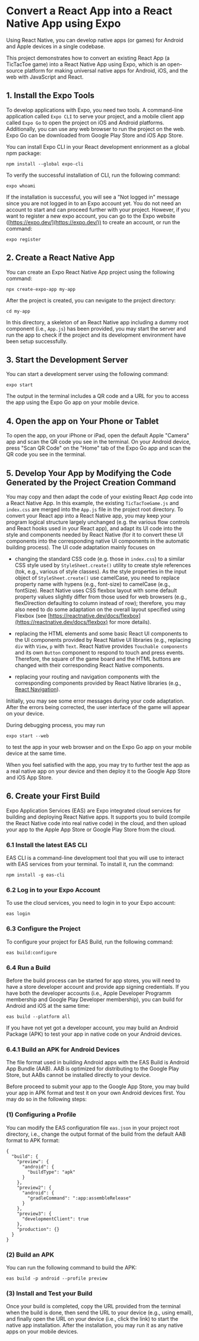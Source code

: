 # Convert a React App into a React Native App using Expo

Using React Native, you can develop native apps (or games) for Android and Apple devices in a single codebase.

This project demonstrates how to convert an existing React App (a TicTacToe game) into a React Native App using Expo, which is an open-source platform for making universal native apps for Android, iOS, and the web with JavaScript and React.

## 1. Install the Expo Tools

To develop applications with Expo, you need two tools. A command-line application called `Expo CLI` to serve your project, and a mobile client app called `Expo Go` to open the project on iOS and Android platforms. Additionally, you can use any web browser to run the project on the web.  Expo Go can be downloaded from Google Play Store and iOS App Store.

You can install Expo CLI in your React development enrionment as a global npm package:

`npm install --global expo-cli`

To verify the successful installation of CLI, run the following command:

`expo whoami`

If the installation is successful, you will see a "Not logged in" message since you are not logged in to an Expo account yet. You do not need an account to start and can proceed further with your project. However, if you want to register a new expo account, you can go to the Expo website ([https://expo.dev/](https://expo.dev/)) to create an account, or run the command:

`expo register`

## 2. Create a React Native App
You can create an Expo React Native App project using the following command:

`npx create-expo-app my-app`

After the project is created, you can nevigate to the project directory:

`cd my-app`

In this directory, a skeleton of an React Native app including a dummy root component (i.e., `App.js`) has been provided, you may start the server and run the app to check if the project and its development environment have been setup successfully.

## 3. Start the Development Server
You can start a development server using the following command:

`expo start`

The output in the terminal includes a QR code and a URL for you to access the app using the Expo Go app on your mobile device.

## 4. Open the app on Your Phone or Tablet
To open the app, on your iPhone or iPad, open the default Apple "Camera" app and scan the QR code you see in the terminal. On your Android device, press "Scan QR Code" on the "Home" tab of the Expo Go app and scan the QR code you see in the terminal.

## 5. Develop Your App by Modifying the Code Generated by the Project Creation Command
You may copy and then adapt the code of your existing React App code into a React Native App. In this example, the existing `TicTacToeGame.js` and `index.css` are merged into the `App.js` file in the project root directory. To convert your React app into a React Native app, you may keep your program logical structure largely unchanged (e.g. the various flow controls and React hooks used in your React app), and adapt its UI code into the style and components needed by React Native (for it to convert these UI components into the corresponding native UI components in the automatic building process). The UI code adaptation mainly focuses on 
* changing the standard CSS code (e.g. those in `index.css`) to a similar CSS style used by `StyleSheet.create()` utility to create style references (tok, e.g., various of style classes).  As the style properties in the input object of `StyleSheet.create()` use camelCase, you need to replace property name with hypens (e.g., font-size) to camelCase (e.g., fontSize). React Native uses CSS flexbox layout with some default property values slightly differ from those used for web browsers (e.g., flexDirection defaulting to column instead of row); therefore, you may also need to do some adaptation on the overall layout specified using Flexbox (see [https://reactnative.dev/docs/flexbox](https://reactnative.dev/docs/flexbox) for more details). 

* replacing the HTML elements and some basic React UI components to the UI components provided by React Native UI libraries (e.g., replacing `div` with `View`, `p` with `Text`. React Native provides `Touchable components` and its own `Button` component to respond to touch and press events.  Therefore, the square of the game board and the HTML buttons are changed with their corresponding React Native components.  

* replacing your routing and navigation components with the corresponding components provided by React Native libraries (e.g., [React Navigation](https://reactnavigation.org/)).

Initially, you may see some error messages during your code adaptation.  After the errors being corrected, the user interface of the game will appear on your device.

During debugging process, you may run

`expo start --web`

to test the app in your web browser and on the Expo Go app on your mobile device at the same time.  

When you feel satisfied with the app, you may try to further test the app as a real native app on your device and then deploy it to the Google App Store and iOS App Store.

## 6. Create your First Build
Expo Application Services (EAS) are Expo integrated cloud services for building and deploying React Native apps.  It supports you to build (compile the React Native code into real native code) in the cloud, and then upload your app to the Apple App Store or Google Play Store from the cloud.

### 6.1 Install the latest EAS CLI
EAS CLI is a command-line development tool that you will use to interact with EAS services from your terminal. To install it, run the command:

`npm install -g eas-cli`

### 6.2 Log in to your Expo Account
To use the cloud services, you need to login in to your Expo account:

`eas login`

### 6.3 Configure the Project
To configure your project for EAS Build, run the following command:

`eas build:configure`

### 6.4 Run a Build
Before the build process can be started for app stores, you will need to have a store developer account and provide app signing credentials.  If you have both the developer accounts (i.e., Apple Developer Programm membership and Google Play Developer membership), you can build for Android and iOS at the same time:

`eas build --platform all`

If you have not yet got a developer account, you may build an Android Package (APK) to test your app in native code on your Android devices.

### 6.4.1 Build an APK for Android Devices
The file format used in building Android apps with the EAS Build is Android App Bundle (AAB). AAB is optimized for distributing to the Google Play Store, but AABs cannot be installed directly to your device. 

Before proceed to submit your app to the Google App Store, you may build your app in APK format and test it on your own Android devices first. You may do so in the following steps:

### (1) Configuring a Profile 
You can modify the EAS configuration file `eas.json` in your project root directory, i.e., change the output format of the build from the default AAB format to APK format:
```
{
  "build": {
    "preview": {
      "android": {
        "buildType": "apk"
      }
    },
    "preview2": {
      "android": {
        "gradleCommand": ":app:assembleRelease"
      }
    },
    "preview3": {
      "developmentClient": true
    },
    "production": {}
  }
}
```
### (2) Build an APK
You can run the following command to build the APK:

`eas build -p android --profile preview`

### (3) Install and Test your Build
Once your build is completed, copy the URL provided from the terminal when the build is done, then send the URL to your device (e.g., using email), and finally open the URL on your device (i.e., click the link) to start the native app installation.  After the installation, you may run it as any native apps on your mobile devices.







